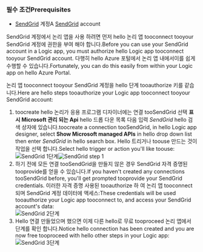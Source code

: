 ### <a name="prerequisites"></a><span data-ttu-id="9fd91-101">필수 조건</span><span class="sxs-lookup"><span data-stu-id="9fd91-101">Prerequisites</span></span>
* <span data-ttu-id="9fd91-102">[SendGrid](https://www.SendGrid.com/) 계정</span><span class="sxs-lookup"><span data-stu-id="9fd91-102">A [SendGrid](https://www.SendGrid.com/) account</span></span> 

<span data-ttu-id="9fd91-103">SendGrid 계정에서 논리 앱을 사용 하려면 먼저 hello 논리 앱 tooconnect tooyour SendGrid 계정에 권한을 부여 해야 합니다.</span><span class="sxs-lookup"><span data-stu-id="9fd91-103">Before you can use your SendGrid account in a Logic app, you must authorize hello Logic app tooconnect tooyour SendGrid account.</span></span> <span data-ttu-id="9fd91-104">다행히 hello Azure 포털에서 논리 앱 내에서이를 쉽게 수행할 수 있습니다.</span><span class="sxs-lookup"><span data-stu-id="9fd91-104">Fortunately, you can do this easily from within your Logic app on hello Azure Portal.</span></span> 

<span data-ttu-id="9fd91-105">논리 앱 tooconnect tooyour SendGrid 계정을 hello 단계 tooauthorize 키를 같습니다.</span><span class="sxs-lookup"><span data-stu-id="9fd91-105">Here are hello steps tooauthorize your Logic app tooconnect tooyour SendGrid account:</span></span>

1. <span data-ttu-id="9fd91-106">toocreate hello 논리가 응용 프로그램 디자이너에는 연결 tooSendGrid 선택 **표시 Microsoft 관리 되는 Api** hello 드롭 다운 목록 다음 입력 *SendGrid* hello 검색 상자에 있습니다.</span><span class="sxs-lookup"><span data-stu-id="9fd91-106">toocreate a connection tooSendGrid, in hello Logic app designer, select **Show Microsoft managed APIs** in hello drop down list then enter *SendGrid* in hello search box.</span></span> <span data-ttu-id="9fd91-107">Hello 트리거나 toouse 만드는 것이 작업을 선택 합니다.</span><span class="sxs-lookup"><span data-stu-id="9fd91-107">Select hello trigger or action you'll like toouse:</span></span>  
   <span data-ttu-id="9fd91-108">![SendGrid 1단계](./media/connectors-create-api-sendgrid/sendgrid-1.png)</span><span class="sxs-lookup"><span data-stu-id="9fd91-108">![SendGrid step 1](./media/connectors-create-api-sendgrid/sendgrid-1.png)</span></span>
2. <span data-ttu-id="9fd91-109">하기 전에 모든 연결 tooSendGrid을 만들지 않은 경우 SendGrid 자격 증명된 tooprovide를 얻을 수 있습니다.</span><span class="sxs-lookup"><span data-stu-id="9fd91-109">If you haven't created any connections tooSendGrid before, you'll get prompted tooprovide your SendGrid credentials.</span></span> <span data-ttu-id="9fd91-110">이러한 자격 증명 사용된 tooauthorize 하 여 논리 앱 tooconnect 되며 SendGrid 계정 데이터에 액세스:</span><span class="sxs-lookup"><span data-stu-id="9fd91-110">These credentials will be used tooauthorize your Logic app tooconnect to, and access your SendGrid account's data:</span></span>  
   ![SendGrid 2단계](./media/connectors-create-api-sendgrid/sendgrid-2.png)
3. <span data-ttu-id="9fd91-112">Hello 연결 만들었으며 했으면 이제 다른 hello로 무료 tooproceed 논리 앱에서 단계를 확인 합니다.</span><span class="sxs-lookup"><span data-stu-id="9fd91-112">Notice hello connection has been created and you are now free tooproceed with hello other steps in your Logic app:</span></span>  
   ![SendGrid 3단계](./media/connectors-create-api-sendgrid/sendgrid-3.png)   

